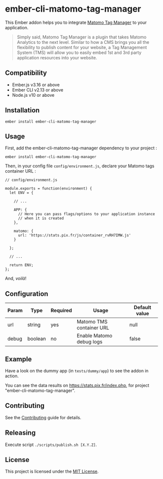 ember-cli-matomo-tag-manager
==============================================================================

This Ember addon helps you to integrate [Matomo Tag Manager](https://matomo.org/docs/tag-manager/) to your application.

> Simply said, Matomo Tag Manager is a plugin that takes Matomo Analytics to the next level. Similar to how a CMS brings you all the flexibility to publish content for your website, a Tag Management System (TMS) will allow you to easily embed 1st and 3rd party application resources into your website.

Compatibility
------------------------------------------------------------------------------

* Ember.js v3.16 or above
* Ember CLI v2.13 or above
* Node.js v10 or above


Installation
------------------------------------------------------------------------------

```
ember install ember-cli-matomo-tag-manager
```


Usage
------------------------------------------------------------------------------

First, add the ember-cli-matomo-tag-manager dependency to your project :

```
ember install ember-cli-matomo-tag-manager
```

Then, in your config file `config/environment.js`, declare your Matomo tags container URL :

```
// config/environment.js

module.exports = function(environment) {
  let ENV = {

    // ...

    APP: {
      // Here you can pass flags/options to your application instance
      // when it is created
    },

    matomo: {
      url: 'https://stats.pix.fr/js/container_rvRH7IMW.js'
    }

  };
  
  // ...

  return ENV;
};

```

And, _voilà_!

Configuration
------------------------------------------------------------------------------

| Param     | Type    | Required | Usage                    | Default value |
|-----------|---------|----------|--------------------------|---------------|
| url       | string  | yes      | Matomo TMS container URL | null          |
| debug     | boolean | no       | Enable Matomo debug logs | false         |

Example
------------------------------------------------------------------------------

Have a look on the dummy app (in `tests/dummy/app`) to see the addon in action.

You can see the data results on https://stats.pix.fr/index.php, for project "ember-cli-matomo-tag-manager". 

Contributing
------------------------------------------------------------------------------

See the [Contributing](CONTRIBUTING.md) guide for details.

Releasing
------------------------------------------------------------------------------

Execute script `./scripts/publish.sh [X.Y.Z]`.

License
------------------------------------------------------------------------------

This project is licensed under the [MIT License](LICENSE.md).
